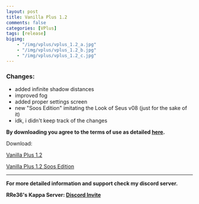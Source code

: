 ```yaml
---
layout: post
title: Vanilla Plus 1.2
comments: false
categories: [VPlus]
tags: [release]
bigimg: 
    - "/img/vplus/vplus_1.2_a.jpg"
    - "/img/vplus/vplus_1.2_b.jpg"
    - "/img/vplus/vplus_1.2_c.jpg"
---
```


<h3>Changes:</h3>

* added infinite shadow distances
* improved fog
* added proper settings screen
* new "Soos Edition" imitating the Look of Seus v08 (just for the sake of it)
* idk, i didn't keep track of the changes

**By downloading you agree to the terms of use as detailed [here](https://rre36.github.io/glProjectsWeb/license/).**

Download:

[Vanilla Plus 1.2](https://github.com/rre36/vplus_web/releases/download/v1.2.0/VPlus_v1.2.0.zip)

[Vanilla Plus 1.2 Soos Edition](https://github.com/rre36/vplus_web/releases/download/v1.2.0/VPlus_v1.2.0_SE.zip)

***

**For more detailed information and support check my discord server.**

**RRe36's Kappa Server: [Discord Invite](https://discord.gg/y5xzQ6H)**